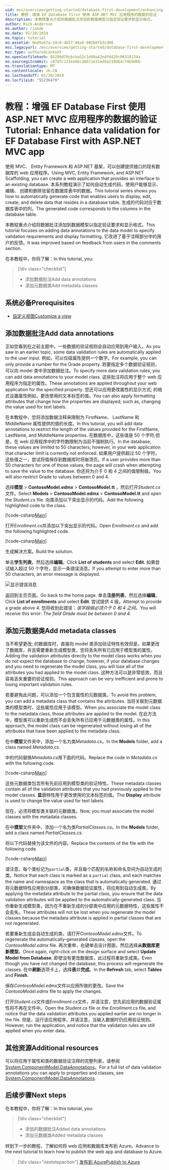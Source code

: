 ```yaml
---
uid: mvc/overview/getting-started/database-first-development/enhancing-data-validation
title: 教程：增强 EF Database First 使用 ASP.NET MVC 应用程序的数据的验证
description: 本教程重点介绍将数据批注添加到数据模型以指定验证要求和显示格式。
author: Rick-Anderson
ms.author: riande
ms.date: 01/28/2019
ms.topic: tutorial
ms.assetid: 0ed5e67a-34c0-4b57-84a6-802b0fb3cd00
msc.legacyurl: /mvc/overview/getting-started/database-first-development/enhancing-data-validation
msc.type: authoredcontent
ms.openlocfilehash: 85299d70c6cba52c1d40a42edfd429c96318134a
ms.sourcegitcommit: c47d7c131eebbcd8811e31edda210d64cf4b9d6b
ms.translationtype: MT
ms.contentlocale: zh-CN
ms.lasthandoff: 01/30/2019
ms.locfileid: "55236479"
---
```

# <a name="tutorial-enhance-data-validation-for-ef-database-first-with-aspnet-mvc-app"></a><span data-ttu-id="1347e-103">教程：增强 EF Database First 使用 ASP.NET MVC 应用程序的数据的验证</span><span class="sxs-lookup"><span data-stu-id="1347e-103">Tutorial: Enhance data validation for EF Database First with ASP.NET MVC app</span></span>

<span data-ttu-id="1347e-104">使用 MVC、 Entity Framework 和 ASP.NET 基架，可以创建提供接口的现有数据库的 web 应用程序。</span><span class="sxs-lookup"><span data-stu-id="1347e-104">Using MVC, Entity Framework, and ASP.NET Scaffolding, you can create a web application that provides an interface to an existing database.</span></span> <span data-ttu-id="1347e-105">本系列教程演示了如何自动生成代码，使用户能够显示、 编辑、 创建和删除驻留在数据库表中的数据。</span><span class="sxs-lookup"><span data-stu-id="1347e-105">This tutorial series shows you how to automatically generate code that enables users to display, edit, create, and delete data that resides in a database table.</span></span> <span data-ttu-id="1347e-106">生成的代码对应于数据库表中的列。</span><span class="sxs-lookup"><span data-stu-id="1347e-106">The generated code corresponds to the columns in the database table.</span></span>

<span data-ttu-id="1347e-107">本教程重点介绍将数据批注添加到数据模型以指定验证要求和显示格式。</span><span class="sxs-lookup"><span data-stu-id="1347e-107">This tutorial focuses on adding data annotations to the data model to specify validation requirements and display formatting.</span></span> <span data-ttu-id="1347e-108">它改进了基于注释部分中的用户的反馈。</span><span class="sxs-lookup"><span data-stu-id="1347e-108">It was improved based on feedback from users in the comments section.</span></span>

<span data-ttu-id="1347e-109">在本教程中，你将了解：</span><span class="sxs-lookup"><span data-stu-id="1347e-109">In this tutorial, you:</span></span>

> [!div class="checklist"]
> * <span data-ttu-id="1347e-110">添加数据批注</span><span class="sxs-lookup"><span data-stu-id="1347e-110">Add data annotations</span></span>
> * <span data-ttu-id="1347e-111">添加元数据类</span><span class="sxs-lookup"><span data-stu-id="1347e-111">Add metadata classes</span></span>

## <a name="prerequisites"></a><span data-ttu-id="1347e-112">系统必备</span><span class="sxs-lookup"><span data-stu-id="1347e-112">Prerequisites</span></span>

* [<span data-ttu-id="1347e-113">自定义视图</span><span class="sxs-lookup"><span data-stu-id="1347e-113">Customize a view</span></span>](customizing-a-view.md)

## <a name="add-data-annotations"></a><span data-ttu-id="1347e-114">添加数据批注</span><span class="sxs-lookup"><span data-stu-id="1347e-114">Add data annotations</span></span>

<span data-ttu-id="1347e-115">正如您看到在之前主题中，一些数据的验证规则会自动应用到用户输入。</span><span class="sxs-lookup"><span data-stu-id="1347e-115">As you saw in an earlier topic, some data validation rules are automatically applied to the user input.</span></span> <span data-ttu-id="1347e-116">例如，可以仅级属性提供一个数字。</span><span class="sxs-lookup"><span data-stu-id="1347e-116">For example, you can only provide a number for the Grade property.</span></span> <span data-ttu-id="1347e-117">若要指定多个数据验证规则，可以向 model 类中添加数据批注。</span><span class="sxs-lookup"><span data-stu-id="1347e-117">To specify more data validation rules, you can add data annotations to your model class.</span></span> <span data-ttu-id="1347e-118">这些批注将应用于整个 web 应用程序为指定的属性。</span><span class="sxs-lookup"><span data-stu-id="1347e-118">These annotations are applied throughout your web application for the specified property.</span></span> <span data-ttu-id="1347e-119">您还可以应用更改属性的显示方式; 的格式设置属性例如，更改使用的文本标签的值。</span><span class="sxs-lookup"><span data-stu-id="1347e-119">You can also apply formatting attributes that change how the properties are displayed; such as, changing the value used for text labels.</span></span>

<span data-ttu-id="1347e-120">在本教程中，您将添加数据注释来限制为 FirstName、 LastName 和 MiddleName 属性提供的值的长度。</span><span class="sxs-lookup"><span data-stu-id="1347e-120">In this tutorial, you will add data annotations to restrict the length of the values provided for the FirstName, LastName, and MiddleName properties.</span></span> <span data-ttu-id="1347e-121">在数据库中，这些值是 50 个字符;但是，在 web 应用程序中的字符数限制为当前不强制执行。</span><span class="sxs-lookup"><span data-stu-id="1347e-121">In the database, these values are limited to 50 characters; however, in your web application that character limit is currently not enforced.</span></span> <span data-ttu-id="1347e-122">如果用户提供超过 50 个字符，这些值之一，尝试将值保存到数据库时将崩溃页。</span><span class="sxs-lookup"><span data-stu-id="1347e-122">If a user provides more than 50 characters for one of those values, the page will crash when attempting to save the value to the database.</span></span> <span data-ttu-id="1347e-123">你还将为介于 0 和 4 之间的值限制级。</span><span class="sxs-lookup"><span data-stu-id="1347e-123">You will also restrict Grade to values between 0 and 4.</span></span>

<span data-ttu-id="1347e-124">选择**模型** > **ContosoModel.edmx** > **ContosoModel.tt** ，然后打开*Student.cs*文件。</span><span class="sxs-lookup"><span data-stu-id="1347e-124">Select **Models** > **ContosoModel.edmx** > **ContosoModel.tt** and open the *Student.cs* file.</span></span> <span data-ttu-id="1347e-125">向类添加以下突出显示的代码。</span><span class="sxs-lookup"><span data-stu-id="1347e-125">Add the following highlighted code to the class.</span></span>

[!code-csharp[Main](enhancing-data-validation/samples/sample1.cs?highlight=5,15,17,20)]

<span data-ttu-id="1347e-126">打开*Enrollment.cs*并添加以下突出显示的代码。</span><span class="sxs-lookup"><span data-stu-id="1347e-126">Open *Enrollment.cs* and add the following highlighted code.</span></span>

[!code-csharp[Main](enhancing-data-validation/samples/sample2.cs?highlight=5,10)]

<span data-ttu-id="1347e-127">生成解决方案。</span><span class="sxs-lookup"><span data-stu-id="1347e-127">Build the solution.</span></span>

<span data-ttu-id="1347e-128">单击**学生列表**，然后选择**编辑**。</span><span class="sxs-lookup"><span data-stu-id="1347e-128">Click **List of students** and select **Edit**.</span></span> <span data-ttu-id="1347e-129">如果尝试输入超过 50 个字符，显示一条错误消息。</span><span class="sxs-lookup"><span data-stu-id="1347e-129">If you attempt to enter more than 50 characters, an error message is displayed.</span></span>

![显示错误消息](enhancing-data-validation/_static/image1.png)

<span data-ttu-id="1347e-131">返回到主页页面。</span><span class="sxs-lookup"><span data-stu-id="1347e-131">Go back to the home page.</span></span> <span data-ttu-id="1347e-132">单击**注册列表**，然后选择**编辑**。</span><span class="sxs-lookup"><span data-stu-id="1347e-132">Click **List of enrollments** and select **Edit**.</span></span> <span data-ttu-id="1347e-133">尝试提供 4 级。</span><span class="sxs-lookup"><span data-stu-id="1347e-133">Attempt to provide a grade above 4.</span></span> <span data-ttu-id="1347e-134">您将收到此错误：*该字段级必须介于 0 和 4 之间。*</span><span class="sxs-lookup"><span data-stu-id="1347e-134">You will receive this error: *The field Grade must be between 0 and 4.*</span></span>

## <a name="add-metadata-classes"></a><span data-ttu-id="1347e-135">添加元数据类</span><span class="sxs-lookup"><span data-stu-id="1347e-135">Add metadata classes</span></span>

<span data-ttu-id="1347e-136">当不希望更改; 的数据库时，直接向 model 类添加验证特性有效但是，如果更改了数据库，并且需要重新生成模型类，您将丢失所有已应用于模型类的属性。</span><span class="sxs-lookup"><span data-stu-id="1347e-136">Adding the validation attributes directly to the model class works when you do not expect the database to change; however, if your database changes and you need to regenerate the model class, you will lose all of the attributes you had applied to the model class.</span></span> <span data-ttu-id="1347e-137">这种方法可以是非常低效，而且容易丢失重要的验证规则。</span><span class="sxs-lookup"><span data-stu-id="1347e-137">This approach can be very inefficient and prone to losing important validation rules.</span></span>

<span data-ttu-id="1347e-138">若要避免此问题，可以添加一个包含属性的元数据类。</span><span class="sxs-lookup"><span data-stu-id="1347e-138">To avoid this problem, you can add a metadata class that contains the attributes.</span></span> <span data-ttu-id="1347e-139">当将关联到元数据类的模型类时，这些属性应用于该模型。</span><span class="sxs-lookup"><span data-stu-id="1347e-139">When you associate the model class to the metadata class, those attributes are applied to the model.</span></span> <span data-ttu-id="1347e-140">在此方法中，模型类可以重新生成而不会丢失所有已应用于元数据类的属性。</span><span class="sxs-lookup"><span data-stu-id="1347e-140">In this approach, the model class can be regenerated without losing all of the attributes that have been applied to the metadata class.</span></span>

<span data-ttu-id="1347e-141">在中**模型**文件夹中，添加一个名为类*Metadata.cs*。</span><span class="sxs-lookup"><span data-stu-id="1347e-141">In the **Models** folder, add a class named *Metadata.cs*.</span></span>

<span data-ttu-id="1347e-142">中的代码替换*Metadata.cs*用下面的代码。</span><span class="sxs-lookup"><span data-stu-id="1347e-142">Replace the code in *Metadata.cs* with the following code.</span></span>

[!code-csharp[Main](enhancing-data-validation/samples/sample3.cs)]

<span data-ttu-id="1347e-143">这些元数据类包含所有先前应用到模型类的验证特性。</span><span class="sxs-lookup"><span data-stu-id="1347e-143">These metadata classes contain all of the validation attributes that you had previously applied to the model classes.</span></span> <span data-ttu-id="1347e-144">**显示**特性用于更改使用的文本标签的值。</span><span class="sxs-lookup"><span data-stu-id="1347e-144">The **Display** attribute is used to change the value used for text labels.</span></span>

<span data-ttu-id="1347e-145">现在，必须将模型类关联的元数据类。</span><span class="sxs-lookup"><span data-stu-id="1347e-145">Now, you must associate the model classes with the metadata classes.</span></span>

<span data-ttu-id="1347e-146">在中**模型**文件夹中，添加一个名为类*PartialClasses.cs*。</span><span class="sxs-lookup"><span data-stu-id="1347e-146">In the **Models** folder, add a class named *PartialClasses.cs*.</span></span>

<span data-ttu-id="1347e-147">将以下代码替换为该文件的内容。</span><span class="sxs-lookup"><span data-stu-id="1347e-147">Replace the contents of the file with the following code.</span></span>

[!code-csharp[Main](enhancing-data-validation/samples/sample4.cs)]

<span data-ttu-id="1347e-148">请注意，每个类标记为`partial`类，并且每个匹配的名称和命名空间为自动生成的类。</span><span class="sxs-lookup"><span data-stu-id="1347e-148">Notice that each class is marked as a `partial` class, and each matches the name and namespace as the class that is automatically generated.</span></span> <span data-ttu-id="1347e-149">通过将元数据特性应用到分部类，可确保数据验证属性，将应用到自动生成类。</span><span class="sxs-lookup"><span data-stu-id="1347e-149">By applying the metadata attribute to the partial class, you ensure that the data validation attributes will be applied to the automatically-generated class.</span></span> <span data-ttu-id="1347e-150">当你重新生成模型类，因为在不重新生成的分部类中应用的元数据特性，这些属性不会丢失。</span><span class="sxs-lookup"><span data-stu-id="1347e-150">These attributes will not be lost when you regenerate the model classes because the metadata attribute is applied in partial classes that are not regenerated.</span></span>

<span data-ttu-id="1347e-151">若要重新生成会自动生成的类，请打开*ContosoModel.edmx*文件。</span><span class="sxs-lookup"><span data-stu-id="1347e-151">To regenerate the automatically-generated classes, open the *ContosoModel.edmx* file.</span></span> <span data-ttu-id="1347e-152">再次重申，右键单击设计图面，然后选择**从数据库更新模型**。</span><span class="sxs-lookup"><span data-stu-id="1347e-152">Once again, right-click on the design surface and select **Update Model from Database**.</span></span> <span data-ttu-id="1347e-153">即使没有更改数据库，此过程将重新生成类。</span><span class="sxs-lookup"><span data-stu-id="1347e-153">Even though you have not changed the database, this process will regenerate the classes.</span></span> <span data-ttu-id="1347e-154">在中**刷新**选项卡上，选择**表**并**完成**。</span><span class="sxs-lookup"><span data-stu-id="1347e-154">In the **Refresh** tab, select **Tables** and **Finish**.</span></span>

<span data-ttu-id="1347e-155">保存*ContosoModel.edmx*文件以应用所做的更改。</span><span class="sxs-lookup"><span data-stu-id="1347e-155">Save the *ContosoModel.edmx* file to apply the changes.</span></span>

<span data-ttu-id="1347e-156">打开*Student.cs*文件或*Enrollment.cs*文件，并请注意，您先前应用的数据验证属性将不再在文件中。</span><span class="sxs-lookup"><span data-stu-id="1347e-156">Open the *Student.cs* file or the *Enrollment.cs* file, and notice that the data validation attributes you applied earlier are no longer in the file.</span></span> <span data-ttu-id="1347e-157">但是，运行该应用程序，并请注意，当输入数据时仍应用验证规则。</span><span class="sxs-lookup"><span data-stu-id="1347e-157">However, run the application, and notice that the validation rules are still applied when you enter data.</span></span>

## <a name="additional-resources"></a><span data-ttu-id="1347e-158">其他资源</span><span class="sxs-lookup"><span data-stu-id="1347e-158">Additional resources</span></span>

<span data-ttu-id="1347e-159">可以将应用于属性和类的数据验证注释的完整列表，请参阅[System.ComponentModel.DataAnnotations](https://msdn.microsoft.com/library/system.componentmodel.dataannotations.aspx)。</span><span class="sxs-lookup"><span data-stu-id="1347e-159">For a full list of data validation annotations you can apply to properties and classes, see [System.ComponentModel.DataAnnotations](https://msdn.microsoft.com/library/system.componentmodel.dataannotations.aspx).</span></span>

## <a name="next-steps"></a><span data-ttu-id="1347e-160">后续步骤</span><span class="sxs-lookup"><span data-stu-id="1347e-160">Next steps</span></span>

<span data-ttu-id="1347e-161">在本教程中，你将了解：</span><span class="sxs-lookup"><span data-stu-id="1347e-161">In this tutorial, you:</span></span>

> [!div class="checklist"]
> * <span data-ttu-id="1347e-162">添加的数据批注</span><span class="sxs-lookup"><span data-stu-id="1347e-162">Added data annotations</span></span>
> * <span data-ttu-id="1347e-163">添加元数据类</span><span class="sxs-lookup"><span data-stu-id="1347e-163">Added metadata classes</span></span>

<span data-ttu-id="1347e-164">转到下一步的教程，了解如何将 web 应用和数据库发布到 Azure。</span><span class="sxs-lookup"><span data-stu-id="1347e-164">Advance to the next tutorial to learn how to publish the web app and database to Azure.</span></span>
> [!div class="nextstepaction"]
> [<span data-ttu-id="1347e-165">发布到 Azure</span><span class="sxs-lookup"><span data-stu-id="1347e-165">Publish to Azure</span></span>](publish-to-azure.md)